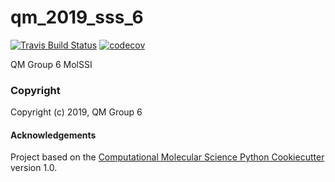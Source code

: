 qm_2019_sss_6
==============================
[//]: # (Badges)
[![Travis Build Status](https://travis-ci.org/MolSSI-Education/qm_2019_sss_6.png)](https://travis-ci.org/MolSSI-Education/qm_2019_sss_6)
[![codecov](https://codecov.io/gh/MolSSI-Education/qm_2019_sss_6/branch/master/graph/badge.svg)](https://codecov.io/gh/MolSSI-Education/qm_2019_sss_6/branch/master)

QM Group 6 MolSSI

### Copyright

Copyright (c) 2019, QM Group 6


#### Acknowledgements
 
Project based on the 
[Computational Molecular Science Python Cookiecutter](https://github.com/molssi/cookiecutter-cms) version 1.0.